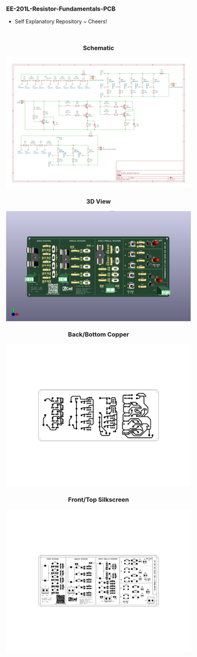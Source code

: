 ### EE-201L-Resistor-Fundamentals-PCB

- Self Explanatory Repository ~ Cheers!

<br>


<center> <h3> Schematic </h3> </center>


![PCB Schematic](Plot/EE_201L_Project.svg)

<center> <h3> 3D View </h3> </center>

![PCB Preview 3D](Plot/EE_201L_Project.png)

<center> <h3> Back/Bottom Copper</h3> </center>

![PCB Preview 3D](Plot/EE_201L_Project_PCB.png)

<center> <h3> Front/Top Silkscreen</h3> </center>

![PCB Preview 3D](Plot/EE_201L_Project_Silkscreen.png)
